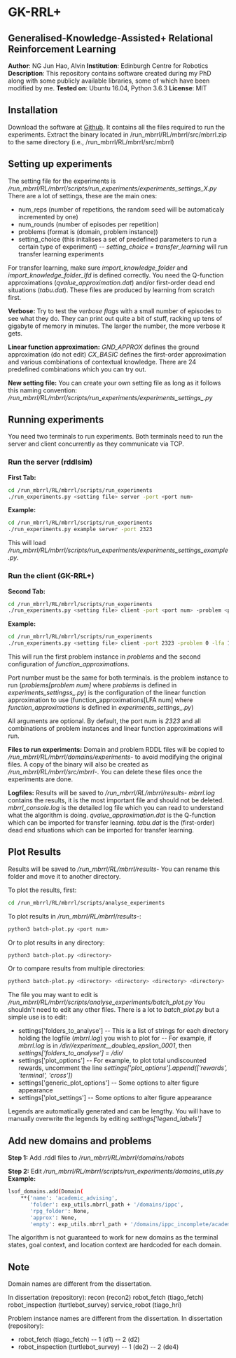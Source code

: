 # GK-RRL+
## Generalised-Knowledge-Assisted+ Relational Reinforcement Learning 
**Author**: NG Jun Hao, Alvin
**Institution**: Edinburgh Centre for Robotics
**Description**: This repository contains software created during my PhD along with some publicly available libraries, some of which have been modified by me.
**Tested on**: Ubuntu 16.04, Python 3.6.3
**License**: MIT

## Installation
Download the software at [Github](https://github.com/njunhao/GKRRL). It contains all the files required to run the experiments. Extract the binary located in /run_mbrrl/RL/mbrrl/src/mbrrl.zip to the same directory (i.e., /run_mbrrl/RL/mbrrl/src/mbrrl)

## Setting up experiments
The setting file for the experiments is */run_mbrrl/RL/mbrrl/scripts/run_experiments/experiments_settings_X.py*
There are a lot of settings, these are the main ones:
- num_reps (number of repetitions, the random seed will be automaticaly incremented by one)
- num_rounds (number of episodes per repetition)
- problems (format is (domain, problem instance))
- setting_choice (this initalises a set of predefined parameters to run a certain type of experiment)
-- *setting_choice = transfer_learning* will run transfer learning experiments

For transfer learning, make sure *import_knowledge_folder* and *import_knowledge_folder_lfd* is defined correctly. You need the Q-function approximations (*qvalue_approximation.dat*) and/or first-order dead end situations (*tabu.dat*). These files are produced by learning from scratch first.

**Verbose:**
Try to test the *verbose flags* with a small number of episodes to see what they do. They can print out quite a bit of stuff, racking up tens of gigabyte of memory in minutes. The larger the number, the more verbose it gets.

**Linear function approximation:**
*GND_APPROX* defines the ground approximation (do not edit)
*CX_BASIC* defines the first-order approximation and various combinations of contextual knowledge. There are 24 predefined combinations which you can try out.

**New setting file:**
You can create your own setting file as long as it follows this naming convention: */run_mbrrl/RL/mbrrl/scripts/run_experiments/experiments_settings_<setting file>.py*



## Running experiments
You need two terminals to run experiments. Both terminals need to run the server and client concurrently as they communicate via TCP.

### Run the server (rddlsim)
**First Tab:**

```sh
cd /run_mbrrl/RL/mbrrl/scripts/run_experiments
./run_experiments.py <setting file> server -port <port num>
```

**Example:**
```sh
cd /run_mbrrl/RL/mbrrl/scripts/run_experiments
./run_experiments.py example server -port 2323
```

This will load */run_mbrrl/RL/mbrrl/scripts/run_experiments/experiments_settings_example.py*.


### Run the client (GK-RRL+)
**Second Tab:**

```sh
cd /run_mbrrl/RL/mbrrl/scripts/run_experiments
./run_experiments.py <setting file> client -port <port num> -problem <problem num> -lfa <LFA num>
```

**Example:**
```sh
cd /run_mbrrl/RL/mbrrl/scripts/run_experiments
./run_experiments.py <setting file> client -port 2323 -problem 0 -lfa 1
```

This will run the first problem instance in *problems* and the second configuration of *function_approximations*.

Port number must be the same for both terminals. 
*<problem num>* is the problem instance to run (*problems[problem num]* where *problems* is defined in *experiments_settingss_<setting file>.py*)
*<LFA num>* is the configuration of the linear function approximation to use (function_approximations[LFA num] where *function_approximations* is defined in *experiments_settings_<setting file>.py*)

All arguments are optional. By default, the port num is *2323* and all combinations of problem instances and linear function approximations will run.

**Files to run experiments:**
Domain and problem RDDL files will be copied to */run_mbrrl/RL/mbrrl/domains/experiments-<port num>* to avoid modifying the original files. A copy of the binary will also be created as */run_mbrrl/RL/mbrrl/src/mbrrl-<port num>*. You can delete these files once the experiments are done.

**Logfiles:**
Results will be saved to */run_mbrrl/RL/mbrrl/results-<port num>*
*mbrrl.log* contains the results, it is the most important file and should not be deleted.
*mbrrl_console.log* is the detailed log file which you can read to understand what the algorithm is doing.
*qvalue_approximation.dat* is the Q-function which can be imported for transfer learning.
*tabu.dat* is the (first-order) dead end situations which can be imported for transfer learning.


## Plot Results
Results will be saved to */run_mbrrl/RL/mbrrl/results-<port num>*
You can rename this folder and move it to another directory. 

To plot the results, first:
```sh
cd /run_mbrrl/RL/mbrrl/scripts/analyse_experiments
```

To plot results in */run_mbrrl/RL/mbrrl/results-<port num>*:
```sh
python3 batch-plot.py <port num>
```

Or to plot results in any directory:
```sh
python3 batch-plot.py <directory>
```

Or to compare results from multiple directories:
```sh
python3 batch-plot.py <directory> <directory> <directory> <directory>
```

The file you may want to edit is */run_mbrrl/RL/mbrrl/scripts/analyse_experiments/batch_plot.py*
You shouldn't need to edit any other files. There is a lot to *batch_plot.py* but a simple use is to edit:
- settings['folders_to_analyse']
-- This is a list of strings for each directory holding the logfile (*mbrrl.log*) you wish to plot for
-- For example, if *mbrrl.log* is in */dir/<domain>/experiment_<domain>_doubleq_epsilon_0001*, then *settings['folders_to_analyse'] = /dir/*
- settings['plot_options']
-- For example, to plot total undiscounted rewards, uncomment the line *settings['plot_options'].append(['rewards', 'terminal', 'cross'])*
- settings['generic_plot_options']
-- Some options to alter figure appearance
- settings['plot_settings']
-- Some options to alter figure appearance

Legends are automatically generated and can be lengthy. You will have to manually overwrite the legends by editing *settings['legend_labels']*


## Add new domains and problems
**Step 1:**
Add .rddl files to */run_mbrrl/RL/mbrrl/domains/robots*

**Step 2:**
Edit */run_mbrrl/RL/mbrrl/scripts/run_experiments/domains_utils.py*
**Example:**
```sh
lsof_domains.add(Domain(
    **{'name': 'academic_advising',
       'folder': exp_utils.mbrrl_path + '/domains/ippc',
       'rpg_folder': None,
       'approx': None,
       'empty': exp_utils.mbrrl_path + '/domains/ippc_incomplete/academic_advising_mdp_empty.rddl'}))
```

The algorithm is not guaranteed to work for new domains as the terminal states, goal context, and location context are hardcoded for each domain.


## Note

Domain names are different from the dissertation.

In dissertation (repository):
recon                           (recon2)
robot_fetch                     (tiago_fetch)
robot_inspection                (turtlebot_survey)
service_robot                   (tiago_hri)

Problem instance names are different from the dissertation.
In dissertation (repository):
- robot_fetch (tiago_fetch)
-- 1 (d1)
-- 2 (d2)
- robot_inspection (turtlebot_survey)
-- 1 (de2)
-- 2 (de4)